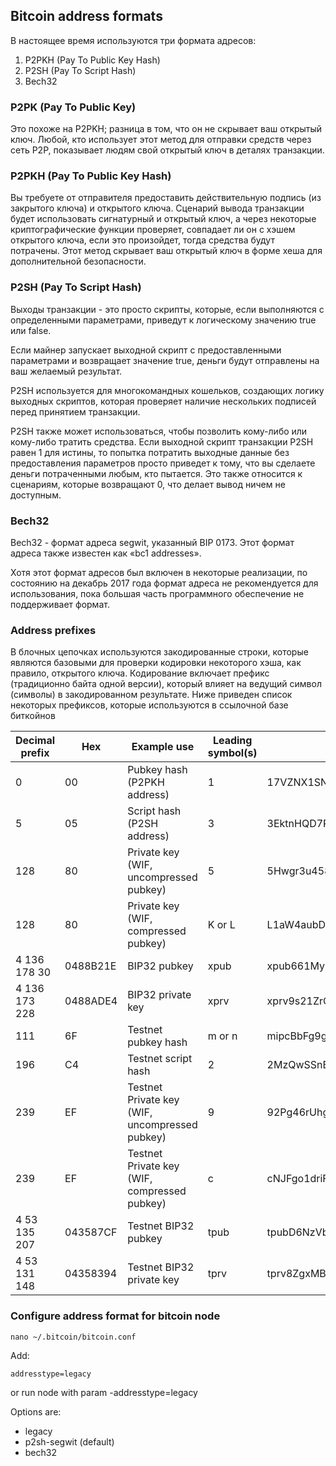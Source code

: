 Bitcoin address formats
----

В настоящее время используются три формата адресов:
1. P2PKH (Pay To Public Key Hash)
2. P2SH (Pay To Script Hash)
3. Bech32


### P2PK (Pay To Public Key)
Это похоже на P2PKH; разница в том, что он не скрывает ваш открытый ключ. Любой, кто использует этот метод для отправки средств через сеть P2P, показывает людям свой открытый ключ в деталях транзакции.


### P2PKH (Pay To Public Key Hash)
Вы требуете от отправителя предоставить действительную подпись (из закрытого ключа) и открытого ключа. Сценарий вывода транзакции будет использовать сигнатурный и открытый ключ, а через некоторые криптографические функции проверяет, совпадает ли он с хэшем открытого ключа, если это произойдет, тогда средства будут потрачены. Этот метод скрывает ваш открытый ключ в форме хеша для дополнительной безопасности.


### P2SH (Pay To Script Hash)
Выходы транзакции - это просто скрипты, которые, если выполняются с определенными параметрами, приведут к логическому значению true или false.

Если майнер запускает выходной скрипт с предоставленными параметрами и возвращает значение true, деньги будут отправлены на ваш желаемый результат.

P2SH используется для многокомандных кошельков, создающих логику выходных скриптов, которая проверяет наличие нескольких подписей перед принятием транзакции.

P2SH также может использоваться, чтобы позволить кому-либо или кому-либо тратить средства. Если выходной скрипт транзакции P2SH равен 1 для истины, то попытка потратить выходные данные без предоставления параметров просто приведет к тому, что вы сделаете деньги потраченными любым, кто пытается. Это также относится к сценариям, которые возвращают 0, что делает вывод ничем не доступным.


### Bech32
Bech32 - формат адреса segwit, указанный BIP 0173. Этот формат адреса также известен как «bc1 addresses».

Хотя этот формат адресов был включен в некоторые реализации, по состоянию на декабрь 2017 года формат адреса не рекомендуется для использования, пока большая часть программного обеспечение не поддерживает формат.


### Address prefixes
В блочных цепочках используются закодированные строки, которые являются базовыми для проверки кодировки некоторого хэша, как правило, открытого ключа. Кодирование включает префикс (традиционно байта одной версии), который влияет на ведущий символ (символы) в закодированном результате. Ниже приведен список некоторых префиксов, которые используются в ссылочной базе биткойнов

| Decimal prefix | Hex | Example use | Leading symbol(s) | Example |
| --- | --- | --- | --- | --- |
| 0 | 00 | Pubkey hash (P2PKH address) | 1 | 17VZNX1SN5NtKa8UQFxwQbFeFc3iqRYhem |
| 5 | 05 | Script hash (P2SH address) | 3 | 3EktnHQD7RiAE6uzMj2ZifT9YgRrkSgzQX |
| 128 | 80 | Private key (WIF, uncompressed pubkey) | 5 | 5Hwgr3u458GLafKBgxtssHSPqJnYoGrSzgQsPwLFhLNYskDPyyA |
| 128 | 80 | Private key (WIF, compressed pubkey) | K or L | L1aW4aubDFB7yfras2S1mN3bqg9nwySY8nkoLmJebSLD5BWv3ENZ |
| 4 136 178 30 | 0488B21E | BIP32 pubkey | xpub | xpub661MyMwAqRbcEYS8w7XLSVeEsBXy79zSzH1J8vCdxAZningWLdN3zgtU6LBpB85b3D2yc8sfvZU521AAwdZafEz7mnzBBsz4wKY5e4cp9LB |
| 4 136 173 228 | 0488ADE4 | BIP32 private key | xprv | xprv9s21ZrQH143K24Mfq5zL5MhWK9hUhhGbd45hLXo2Pq2oqzMMo63oStZzF93Y5wvzdUayhgkkFoicQZcP3y52uPPxFnfoLZB21Teqt1VvEHx |
| 111 | 6F | Testnet pubkey hash | m or n | mipcBbFg9gMiCh81Kj8tqqdgoZub1ZJRfn |
| 196 | C4 | Testnet script hash | 2 | 2MzQwSSnBHWHqSAqtTVQ6v47XtaisrJa1Vc |
| 239 | EF | Testnet Private key (WIF, uncompressed pubkey) | 9 | 92Pg46rUhgTT7romnV7iGW6W1gbGdeezqdbJCzShkCsYNzyyNcc |
| 239 | EF | Testnet Private key (WIF, compressed pubkey) | c | cNJFgo1driFnPcBdBX8BrJrpxchBWXwXCvNH5SoSkdcF6JXXwHMm |
| 4 53 135 207 | 043587CF | Testnet BIP32 pubkey | tpub | tpubD6NzVbkrYhZ4WLczPJWReQycCJdd6YVWXubbVUFnJ5KgU5MDQrD998ZJLNGbhd2pq7ZtDiPYTfJ7iBenLVQpYgSQqPjUsQeJXH8VQ8xA67D |
| 4 53 131 148 | 04358394 | Testnet BIP32 private key | tprv | tprv8ZgxMBicQKsPcsbCVeqqF1KVdH7gwDJbxbzpCxDUsoXHdb6SnTPYxdwSAKDC6KKJzv7khnNWRAJQsRA8BBQyiSfYnRt6zuu4vZQGKjeW4YF |


### Configure address format for bitcoin node
```
nano ~/.bitcoin/bitcoin.conf
```

Add:
```
addresstype=legacy
```

or run node with param -addresstype=legacy

Options are:
- legacy
- p2sh-segwit (default)
- bech32
